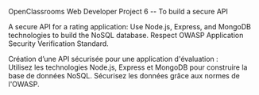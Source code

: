 OpenClassrooms Web Developer Project 6 -- To build a secure API

A secure API for a rating application:
Use Node.js, Express, and MongoDB technologies to build the NoSQL database.
Respect OWASP Application Security Verification Standard.

Création d’une API sécurisée pour une application d'évaluation :  
Utilisez les technologies Node.js, Express et MongoDB pour construire la base de données NoSQL. 
Sécurisez les données grâce aux normes de l'OWASP. 

